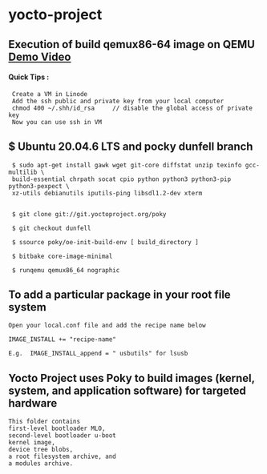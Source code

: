 # yocto-project

## Execution of build qemux86-64 image on QEMU [Demo Video](https://www.youtube.com/watch?v=lqIe4PWa61g&ab_channel=PranabNandy)


#### Quick Tips :
     Create a VM in Linode
     Add the ssh public and private key from your local computer
     chmod 400 ~/.shh/id_rsa     // disable the global access of private key
     Now you can use ssh in VM
     
 ## $ Ubuntu 20.04.6 LTS and pocky dunfell branch
     $ sudo apt-get install gawk wget git-core diffstat unzip texinfo gcc-multilib \
     build-essential chrpath socat cpio python python3 python3-pip python3-pexpect \
     xz-utils debianutils iputils-ping libsdl1.2-dev xterm


     $ git clone git://git.yoctoproject.org/poky

     $ git checkout dunfell

     $ ssource poky/oe-init-build-env [ build_directory ]

     $ bitbake core-image-minimal
     
     $ runqemu qemux86_64 nographic


## To add a particular package in your root file system


    Open your local.conf file and add the recipe name below

    IMAGE_INSTALL += "recipe-name"

    E.g.  IMAGE_INSTALL_append = " usbutils" for lsusb

## Yocto Project uses Poky to build images (kernel, system, and application software) for targeted hardware



    This folder contains
    first-level bootloader MLO,
    second-level bootloader u-boot
    kernel image,
    device tree blobs,
    a root filesystem archive, and
    a modules archive.

